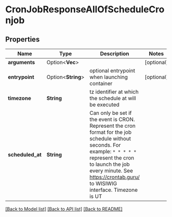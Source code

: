# CronJobResponseAllOfScheduleCronjob

## Properties

Name | Type | Description | Notes
------------ | ------------- | ------------- | -------------
**arguments** | Option<**Vec<String>**> |  | [optional]
**entrypoint** | Option<**String**> | optional entrypoint when launching container | [optional]
**timezone** | **String** | tz identifier at which the schedule at will be executed | 
**scheduled_at** | **String** | Can only be set if the event is CRON.   Represent the cron format for the job schedule without seconds.   For example: `* * * * *` represent the cron to launch the job every minute.   See https://crontab.guru/ to WISIWIG interface.   Timezone is UT  | 

[[Back to Model list]](../README.md#documentation-for-models) [[Back to API list]](../README.md#documentation-for-api-endpoints) [[Back to README]](../README.md)


